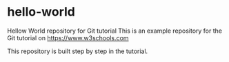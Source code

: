 # hello-world
Hellow World repository for Git tutorial
This is an example repository for the Git tutorial on https://www.w3schools.com

This repository is built step by step in the tutorial.